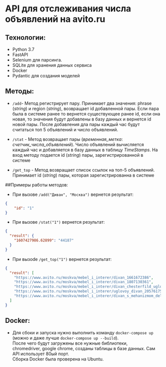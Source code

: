 # API для отслеживания числа объявлений на avito.ru
## Технологии:
- Python 3.7
- FastAPI
- Selenium для парсинга.
- SQLite для хранения данных сервиса
- Docker
- Pydantic  для создания моделей

## Методы:
 - `/add`- Метод регистрирует пару. Принимает два значения: phrase (*string*) и region (*string*), возвращает id добавленной пары. Если пара была в системе ранее то вернется существующее ранее id, если она новая, то значения будут добавлены в базу данных и вернется id новой пары. После добавления дла пары каждый час будут считаться топ 5 объявлений и число объявлений.
 
 - `/stat` - Метод возвращает пары (*временная_метка*: *счетчик_числа_объявлений*). Число объявлений вычисляется каждый час и добавляется в базу данных в таблицу *TimeStamps*. На вход методу подается id (*string*) пары, зарегистрированной в системе
 
 - `/get_top` - Метод возвращает список ссылок на топ-5 объявлений. Принимает id (*string*) пары, которая зарегистрированна в системе
 
##Примеры работы методов:
- При вызове `/add("Диван", "Москва")` вернется результат:  
```json 
{  
	"id": "1"  
}
```
- При вызове `/stat("1")` вернется результат:
```json 
{
  "result": {
    "1607427986.62899": "44187"
  }
}

```
- При вызоdе `/get_top("1")` вернется результат:
```json
{
  "result": [
    "https://www.avito.ru/moskva/mebel_i_interer/divan_1661672386",
    "https://www.avito.ru/moskva/mebel_i_interer/divan_1807130361",
    "https://www.avito.ru/moskva/mebel_i_interer/divan_chesterfild_uglovoy_raskladnoy_akvamarin_1597487357",
    "https://www.avito.ru/moskva/mebel_i_interer/uglovoy_divan_2057617591",
    "https://www.avito.ru/moskva/mebel_i_interer/divan_s_mehanizmom_delfin_2039315793"
  ]
}
```


## Docker:
- Для сбоки и запуска нужно выполнить команду `docker-compose up` (можно и даже лучше `docker-compose up --build`).  
После чего будут загружены все нужные библиотеки,  
chromedriver, google chrome, созданы таблицы в базе данных.
Сам API использует 80ый порт.  
Сборка Docker была проверена на Ubuntu.

